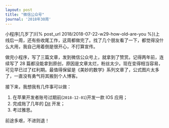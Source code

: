 ```yaml
---
layout: post
title: "微信公众号"
journal: '2018年30周'
---
```


小程序[几岁了]({% post_url 2018/2018-07-22-w29-how-old-are-you %})上线后一周，还有些收尾工作，这周都做完了。找了几个朋友看了一下，都觉得没什么大用，我自己用着倒是很开心，不打算宣传。

做完小程序，写了三篇文章，发到微信公众号上，就拿到了赞赏。记得两年前，连续写了 28 篇都没能拿到原创，原因是文章太烂，粉丝太少。现在变得相当容易，可见早已过了红利期。最值得保留是《美妙的数学》系列文章了，公式图片太多了，一直没有勇气将其搬到个人博客。

接下来，我想我有几件事可以做：
1. 在苹果开发者账号过期前(`2018-12-01`)开发一款 IOS 应用；
2. 完成拖了几年的 [Dit](https://github.com/zddhub/dit) 开发；
3. 考过雅思。

前途多艰，不进则退！
